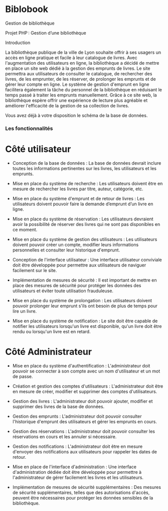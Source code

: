 # Biblobook
Gestion de bibliothèque

Projet PHP : Gestion d’une bibliothèque 

Introduction 

La bibliothèque publique de la ville de Lyon souhaite offrir à ses usagers un accès en ligne pratique et facile à leur catalogue de livres. Avec l'augmentation des utilisateurs en ligne, la bibliothèque a décidé de mettre en place un site web dédié à la gestion des emprunts de livres. Le site permettra aux utilisateurs de consulter le catalogue, de rechercher des livres, de les emprunter, de les réserver, de prolonger les emprunts et de gérer leur compte en ligne. Le système de gestion d'emprunt en ligne facilitera également la tâche du personnel de la bibliothèque en réduisant le temps passé à traiter les emprunts manuellement. Grâce à ce site web, la bibliothèque espère offrir une expérience de lecture plus agréable et améliorer l'efficacité de la gestion de sa collection de livres. 

Vous avez déjà à votre disposition le schéma de la base de données. 



### Les fonctionnalités 

# Côté utilisateur 

- Conception de la base de données : La base de données devrait inclure toutes les informations pertinentes sur les livres, les utilisateurs et les emprunts. 

- Mise en place du système de recherche : Les utilisateurs doivent être en mesure de rechercher les livres par titre, auteur, catégorie, etc. 

- Mise en place du système d'emprunt et de retour de livres : Les utilisateurs doivent pouvoir faire la demande d’emprunt d’un livre en ligne. 

- Mise en place du système de réservation : Les utilisateurs devraient avoir la possibilité de réserver des livres qui ne sont pas disponibles en ce moment. 

- Mise en place du système de gestion des utilisateurs : Les utilisateurs doivent pouvoir créer un compte, modifier leurs informations personnelles et consulter leur historique d'emprunt. 

- Conception de l'interface utilisateur : Une interface utilisateur conviviale doit être développée pour permettre aux utilisateurs de naviguer facilement sur le site. 

- Implémentation de mesures de sécurité : Il est important de mettre en place des mesures de sécurité pour protéger les données des utilisateurs et éviter toute utilisation frauduleuse. 

- Mise en place du système de prolongation : Les utilisateurs doivent pouvoir prolonger leur emprunt s'ils ont besoin de plus de temps pour lire un livre. 

- Mise en place du système de notification : Le site doit être capable de notifier les utilisateurs lorsqu'un livre est disponible, qu'un livre doit être rendu ou lorsqu'un livre est en retard. 



# Côté Administrateur 

- Mise en place du système d'authentification : L'administrateur doit pouvoir se connecter à son compte avec un nom d'utilisateur et un mot de passe. 

- Création et gestion des comptes d'utilisateurs : L'administrateur doit être en mesure de créer, modifier et supprimer des comptes d'utilisateurs. 

- Gestion des livres : L'administrateur doit pouvoir ajouter, modifier et supprimer des livres de la base de données. 

- Gestion des emprunts : L'administrateur doit pouvoir consulter l'historique d'emprunt des utilisateurs et gérer les emprunts en cours. 

- Gestion des réservations : L'administrateur doit pouvoir consulter les réservations en cours et les annuler si nécessaire. 

- Gestion des notifications : L'administrateur doit être en mesure d'envoyer des notifications aux utilisateurs pour rappeler les dates de retour. 

- Mise en place de l'interface d'administration : Une interface d'administration dédiée doit être développée pour permettre à l'administrateur de gérer facilement les livres et les utilisateurs. 

- Implémentation de mesures de sécurité supplémentaires : Des mesures de sécurité supplémentaires, telles que des autorisations d'accès, peuvent être nécessaires pour protéger les données sensibles de la bibliothèque. 

 
